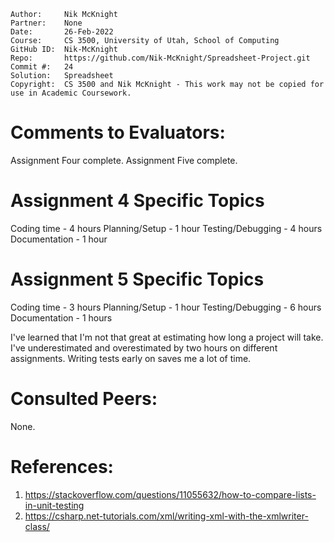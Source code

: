 ﻿```
Author:     Nik McKnight
Partner:    None
Date:       26-Feb-2022
Course:     CS 3500, University of Utah, School of Computing
GitHub ID:  Nik-McKnight
Repo:       https://github.com/Nik-McKnight/Spreadsheet-Project.git
Commit #:   24
Solution:   Spreadsheet
Copyright:  CS 3500 and Nik McKnight - This work may not be copied for use in Academic Coursework.
```

# Comments to Evaluators:

Assignment Four complete.
Assignment Five complete.

# Assignment 4 Specific Topics

Coding time - 4 hours
Planning/Setup - 1 hour
Testing/Debugging - 4 hours
Documentation - 1 hour

# Assignment 5 Specific Topics

Coding time - 3 hours
Planning/Setup - 1 hour
Testing/Debugging - 6 hours
Documentation - 1 hours

I've learned that I'm not that great at estimating how long a project will take. 
I've underestimated and overestimated by two hours on different assignments.
Writing tests early on saves me a lot of time.

# Consulted Peers:

None.

# References:

1. https://stackoverflow.com/questions/11055632/how-to-compare-lists-in-unit-testing
2. https://csharp.net-tutorials.com/xml/writing-xml-with-the-xmlwriter-class/



